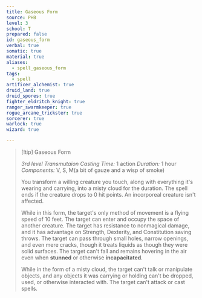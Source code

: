```yaml
---
title: Gaseous Form
source: PHB
level: 3
school: T
prepared: false
id: gaseous_form
verbal: true
somatic: true
material: true
aliases:
  - spell_gaseous_form
tags:
  - spell
artificer_alchemist: true
druid_land: true
druid_spores: true
fighter_eldritch_knight: true
ranger_swarmkeeper: true
rogue_arcane_trickster: true
sorcerer: true
warlock: true
wizard: true

---
```

>[!tip] Gaseous Form
>
> *3rd level Transmutaion*
> *Casting Time:* 1 action
> *Duration:* 1 hour
> *Components:* V, S, M(a bit of gauze and a wisp of smoke)
>
>You transform a willing creature you touch, along with everything it's wearing and carrying, into a misty cloud for the duration. The spell ends if the creature drops to 0 hit points. An incorporeal creature isn't affected.
>
>While in this form, the target's only method of movement is a flying speed of 10 feet. The target can enter and occupy the space of another creature. The target has resistance to nonmagical damage, and it has advantage on Strength, Dexterity, and Constitution saving throws. The target can pass through small holes, narrow openings, and even mere cracks, though it treats liquids as though they were solid surfaces. The target can't fall and remains hovering in the air even when **stunned** or otherwise **incapacitated**.
>
>While in the form of a misty cloud, the target can't talk or manipulate objects, and any objects it was carrying or holding can't be dropped, used, or otherwise interacted with. The target can't attack or cast spells.
>

